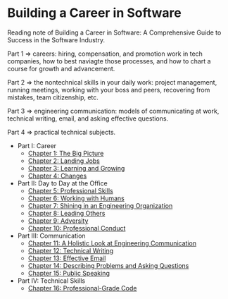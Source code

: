 # Building a Career in Software

Reading note of Building a Career in Software: A Comprehensive Guide to Success in the Software Industry.

Part 1 => careers: hiring, compensation, and promotion work in tech companies, how to best naviagte those processes, and how to chart a course for growth and advancement.

Part 2 => the nontechnical skills in your daily work: project management, running meetings, working with your boss and peers, recovering from mistakes, team citizenship, etc.

Part 3 => engineering communication: models of communicating at work, technical writing, email, and asking effective questions.

Part 4 => practical technical subjects.

* Part I: Career
  * [Chapter 1: The Big Picture](./1%20The%20Big%20Picture.md)
  * [Chapter 2: Landing Jobs](./2%20Landing%20Jobs.md)
  * [Chapter 3: Learning and Growing](./3%20Learning%20and%20Growing.md)
  * [Chapter 4: Changes](./4%20Changes.md)
* Part II: Day to Day at the Office
  * [Chapter 5: Professional Skills](./5%20Professional%20Skills.md)
  * [Chapter 6: Working with Humans](./6%20Working%20with%20Humans.md)
  * [Chapter 7: Shining in an Engineering Organization](./7%20Shining%20in%20an%20Engineering%20Organization.md)
  * [Chapter 8: Leading Others](./8%20Leading%20Others.md)
  * [Chapter 9: Adversity](./9%20Adversity.md)
  * [Chapter 10: Professional Conduct](./10%20Professional%20Conduct.md)
* Part III: Communication
  * [Chapter 11: A Holistic Look at Engineering Communication](11%20A%20Holistic%20Look%20at%20Engineering%20Communication.md)
  * [Chapter 12: Technical Writing](./12%20Technical%20Writing.md)
  * [Chapter 13: Effective Email](./13%20Effective%20Email.md)
  * [Chapter 14: Describing Problems and Asking Questions](./14%20Describing%20Problems%20and%20Asking%20Questions.md)
  * [Chapter 15: Public Speaking](./15%20Public%20Speaking.md)
* Part IV: Technical Skills
  * [Chapter 16: Professional-Grade Code](./16%20Professional-Grade%20Code.md)
